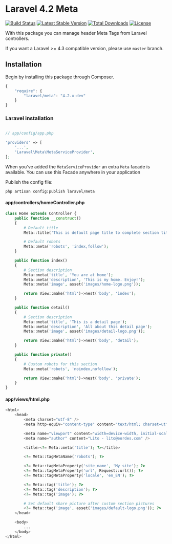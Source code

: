 # Laravel 4.2 Meta

[![Build Status](https://travis-ci.org/eusonlito/laravel-Meta.svg?branch=master)](https://travis-ci.org/eusonlito/laravel-Meta)
[![Latest Stable Version](https://poser.pugx.org/laravel/meta/v/stable.png)](https://packagist.org/packages/laravel/meta)
[![Total Downloads](https://poser.pugx.org/laravel/meta/downloads.png)](https://packagist.org/packages/laravel/meta)
[![License](https://poser.pugx.org/laravel/meta/license.png)](https://packagist.org/packages/laravel/meta)

With this package you can manage header Meta Tags from Laravel controllers.

If you want a Laravel >= 4.3 compatible version, please use `master` branch.

## Installation

Begin by installing this package through Composer.

```js
{
    "require": {
        "laravel/meta": "4.2.x-dev"
    }
}
```

### Laravel installation

```php

// app/config/app.php

'providers' => [
    '...',
    'Laravel\Meta\MetaServiceProvider',
];
```

When you've added the ```MetaServiceProvider``` an extra ```Meta``` facade is available.
You can use this Facade anywhere in your application

Publish the config file:

```
php artisan config:publish laravel/meta
```

#### app/controllers/homeController.php

```php
class Home extends Controller {
    public function __construct()
    {
        # Default title
        Meta::title('This is default page title to complete section title');

        # Default robots
        Meta::meta('robots', 'index,follow');
    }

    public function index()
    {
        # Section description
        Meta::meta('title', 'You are at home');
        Meta::meta('description', 'This is my home. Enjoy!');
        Meta::meta('image', asset('images/home-logo.png'));

        return View::make('html')->nest('body', 'index');
    }

    public function detail()
    {
        # Section description
        Meta::meta('title', 'This is a detail page');
        Meta::meta('description', 'All about this detail page');
        Meta::meta('image', asset('images/detail-logo.png'));

        return View::make('html')->nest('body', 'detail');
    }

    public function private()
    {
        # Custom robots for this section
        Meta::meta('robots', 'noindex,nofollow');

        return View::make('html')->nest('body', 'private');
    }
}
```

#### app/views/html.php

```php
<html>
    <head>
        <meta charset="utf-8" />
        <meta http-equiv="content-type" content="text/html; charset=utf-8" />

        <meta name="viewport" content="width=device-width, initial-scale=1.0" />
        <meta name="author" content="Lito - lito@eordes.com" />

        <title><?= Meta::meta('title'); ?></title>

        <?= Meta::tagMetaName('robots'); ?>

        <?= Meta::tagMetaProperty('site_name', 'My site'); ?>
        <?= Meta::tagMetaProperty('url', Request::url()); ?>
        <?= Meta::tagMetaProperty('locale', 'en_EN'); ?>

        <?= Meta::tag('title'); ?>
        <?= Meta::tag('description'); ?>
        <?= Meta::tag('image'); ?>

        # Set default share picture after custom section pictures
        <?= Meta::tag('image', asset('images/default-logo.png')); ?>
    </head>

    <body>
        ...
    </body>
</html>
```